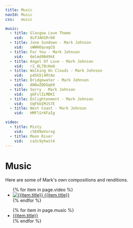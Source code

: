 ```yaml
---
title: Music
navId: Music
css:   music

music:
  - title: Glasgow Love Theme
    vid:   8LPJAH1Rrb0
  - title: June Sundown - Mark Johnson
    vid:   oWWHOqvagCQ
  - title: For You - Mark Johnson
    vid:   6mlmd9B49kE
  - title: Angel Of Love - Mark Johnson
    vid:   r2_8L70cHeQ
  - title: Walking On Clouds - Mark Johnson
    vid:   p45G5j4RtAo
  - title: Bridgewater - Mark Johnson
    vid:   AN8wZQDGqk0
  - title: Sorry - Mark Johnson
    vid:   gGFslILMDKI
  - title: Enlightenment - Mark Johnson
    vid:   UqFkbIM157E
  - title: West Coast - Mark Johnson
    vid:   HMFlSrKFaIg

video:
  - title: Misty
    vid:   c5EO9wVxrxg
  - title: Moon River
    vid:   ca3c9yhwit4
---
```


# Music

Here are some of Mark's own compositions and renditions.

<ul class="youtube-video">
  {% for item in page.video %}
    <li>
      <a href="http://www.youtube.com/watch?v={{item.vid}}" title="" rel="video" target="_blank">
        <img src="https://i1.ytimg.com/vi/{{item.vid}}/default.jpg" alt="{{item.title}}"/>
        <span class="youtube-title">{{item.title}}</span>
      </a>
    </li>
  {% endfor %}
</ul>

<ul class="youtube-music">
  {% for item in page.music %}
    <li><a href="http://www.youtube.com/watch?v={{item.vid}}" rel="music" target="_blank">{{item.title}}</a></li>
  {% endfor %}
</ul>